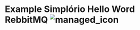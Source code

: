 # Example Simplório Hello Word RebbitMQ ![managed_icon](https://user-images.githubusercontent.com/13908258/88246791-f90d7180-cc71-11ea-924c-ea28e068a96f.png)

